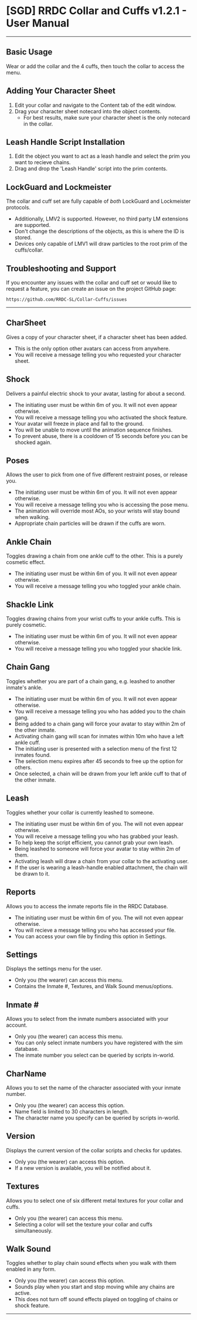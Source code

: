 # [SGD] RRDC Collar and Cuffs v1.2.1 - User Manual #

---------------------------------------------------------------------------------------------------

## Basic Usage ##
Wear or add the collar and the 4 cuffs, then touch the collar to access the menu.

## Adding Your Character Sheet ##
1. Edit your collar and navigate to the Content tab of the edit window.
2. Drag your character sheet notecard into the object contents.
    * For best results, make sure your character sheet is the only notecard in the collar.

## Leash Handle Script Installation ##
1. Edit the object you want to act as a leash handle and select the prim you want to recieve chains.
2. Drag and drop the 'Leash Handle' script into the prim contents.

## LockGuard and Lockmeister ##
The collar and cuff set are fully capable of _both_ LockGuard and Lockmeister protocols.
* Additionally, LMV2 is supported. However, no third party LM extensions are supported.
* Don't change the descriptions of the objects, as this is where the ID is stored.
* Devices only capable of LMV1 will draw particles to the root prim of the cuffs/collar.

## Troubleshooting and Support ##
If you encounter any issues with the collar and cuff set or would like to request a feature,
you can create an issue on the project GitHub page:

    https://github.com/RRDC-SL/Collar-Cuffs/issues

---------------------------------------------------------------------------------------------------

## CharSheet ##
Gives a copy of your character sheet, if a character sheet has been added.
* This is the only option other avatars can access from anywhere.
* You will receive a message telling you who requested your character sheet.

## Shock ##
Delivers a painful electric shock to your avatar, lasting for about a second.
* The initiating user must be within 6m of you. It will not even appear otherwise.
* You will receive a message telling you who activated the shock feature.
* Your avatar will freeze in place and fall to the ground.
* You will be unable to move until the animation sequence finishes.
* To prevent abuse, there is a cooldown of 15 seconds before you can be shocked again.

## Poses ##
Allows the user to pick from one of five different restraint poses, or release you.
* The initiating user must be within 6m of you. It will not even appear otherwise.
* You will receive a message telling you who is accessing the pose menu.
* The animation will override most AOs, so your wrists will stay bound when walking.
* Appropriate chain particles will be drawn if the cuffs are worn.

## Ankle Chain ##
Toggles drawing a chain from one ankle cuff to the other. This is a purely cosmetic effect.
* The initiating user must be within 6m of you. It will not even appear otherwise.
* You will receive a message telling you who toggled your ankle chain.

## Shackle Link ##
Toggles drawing chains from your wrist cuffs to your ankle cuffs. This is purely cosmetic.
* The initiating user must be within 6m of you. It will not even appear otherwise.
* You will receive a message telling you who toggled your shackle link.

## Chain Gang ##
Toggles whether you are part of a chain gang, e.g. leashed to another inmate's ankle.
* The initiating user must be within 6m of you. It will not even appear otherwise.
* You will receive a message telling you who has added you to the chain gang.
* Being added to a chain gang will force your avatar to stay within 2m of the other inmate.
* Activating chain gang will scan for inmates within 10m who have a left ankle cuff.
* The initiating user is presented with a selection menu of the first 12 inmates found.
* The selection menu expires after 45 seconds to free up the option for others.
* Once selected, a chain will be drawn from your left ankle cuff to that of the other inmate.

## Leash ##
Toggles whether your collar is currently leashed to someone.
* The initiating user must be within 6m of you. The will not even appear otherwise.
* You will receive a message telling you who has grabbed your leash.
* To help keep the script efficient, you cannot grab your own leash.
* Being leashed to someone will force your avatar to stay within 2m of them.
* Activating leash will draw a chain from your collar to the activating user.
* If the user is wearing a leash-handle enabled attachment, the chain will be drawn to it.

## Reports ##
Allows you to access the inmate reports file in the RRDC Database.
* The initiating user must be within 6m of you. The will not even appear otherwise.
* You will recieve a message telling you who has accessed your file.
* You can access your own file by finding this option in Settings.

## Settings ##
Displays the settings menu for the user.
* Only you (the wearer) can access this menu.
* Contains the Inmate #, Textures, and Walk Sound menus/options.

## Inmate # ##
Allows you to select from the inmate numbers associated with your account.
* Only you (the wearer) can access this menu.
* You can only select inmate numbers you have registered with the sim database.
* The inmate number you select can be queried by scripts in-world.

## CharName ##
Allows you to set the name of the character associated with your inmate number.
* Only you (the wearer) can access this option.
* Name field is limited to 30 characters in length.
* The character name you specify can be queried by scripts in-world.

## Version ##
Displays the current version of the collar scripts and checks for updates.
* Only you (the wearer) can access this option.
* If a new version is available, you will be notified about it.

## Textures ##
Allows you to select one of six different metal textures for your collar and cuffs.
* Only you (the wearer) can access this menu.
* Selecting a color will set the texture your collar and cuffs simultaneously.

## Walk Sound ##
Toggles whether to play chain sound effects when you walk with them enabled in any form.
* Only you (the wearer) can access this option.
* Sounds play when you start and stop moving while any chains are active.
* This does not turn off sound effects played on toggling of chains or shock feature.

---------------------------------------------------------------------------------------------------

